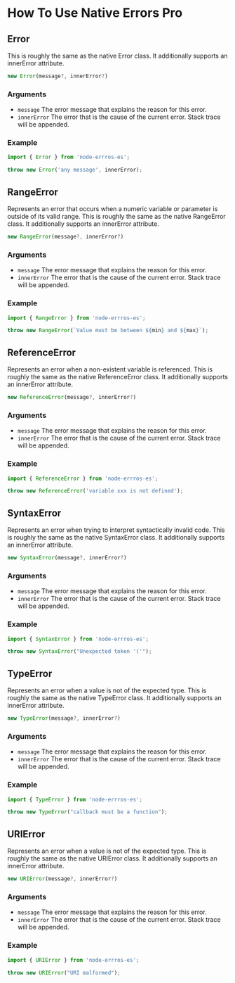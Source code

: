 # How To Use Native Errors Pro
## Error

This is roughly the same as the native Error class. It additionally supports an innerError attribute.

```ts
new Error(message?, innerError?)
```

### Arguments

- `message` The error message that explains the reason for this error.
- `innerError` The error that is the cause of the current error. Stack trace will be appended.

### Example

```ts
import { Error } from 'node-errros-es';

throw new Error('any message', innerError);
```

## RangeError

Represents an error that occurs when a numeric variable or parameter is outside of its valid range. This is roughly the same as the native RangeError class. It additionally supports an innerError attribute.

```ts
new RangeError(message?, innerError?)
```

### Arguments

- `message` The error message that explains the reason for this error.
- `innerError` The error that is the cause of the current error. Stack trace will be appended.

### Example

```ts
import { RangeError } from 'node-errros-es';

throw new RangeError(`Value must be between ${min} and ${max}`);
```

## ReferenceError

Represents an error when a non-existent variable is referenced. This is roughly the same as the native ReferenceError class. It additionally supports an innerError attribute.

```ts
new ReferenceError(message?, innerError?)
```

### Arguments

- `message` The error message that explains the reason for this error.
- `innerError` The error that is the cause of the current error. Stack trace will be appended.

### Example

```ts
import { ReferenceError } from 'node-errros-es';

throw new ReferenceError('variable xxx is not defined');
```

## SyntaxError

Represents an error when trying to interpret syntactically invalid code. This is roughly the same as the native SyntaxError class. It additionally supports an innerError attribute.

```ts
new SyntaxError(message?, innerError?)
```

### Arguments

- `message` The error message that explains the reason for this error.
- `innerError` The error that is the cause of the current error. Stack trace will be appended.

### Example

```ts
import { SyntaxError } from 'node-errros-es';

throw new SyntaxError("Unexpected token '('");
```

## TypeError

Represents an error when a value is not of the expected type. This is roughly the same as the native TypeError class. It additionally supports an innerError attribute.

```ts
new TypeError(message?, innerError?)
```

### Arguments

- `message` The error message that explains the reason for this error.
- `innerError` The error that is the cause of the current error. Stack trace will be appended.

### Example

```ts
import { TypeError } from 'node-errros-es';

throw new TypeError("callback must be a function");
```

## URIError

Represents an error when a value is not of the expected type. This is roughly the same as the native URIError class. It additionally supports an innerError attribute.

```ts
new URIError(message?, innerError?)
```

### Arguments

- `message` The error message that explains the reason for this error.
- `innerError` The error that is the cause of the current error. Stack trace will be appended.

### Example

```ts
import { URIError } from 'node-errros-es';

throw new URIError("URI malformed");
```
